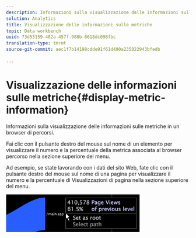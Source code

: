 ```yaml
---
description: Informazioni sulla visualizzazione delle informazioni sulle metriche in un browser di percorsi.
solution: Analytics
title: Visualizzazione delle informazioni sulle metriche
topic: Data workbench
uuid: 73d53159-482a-457f-988b-8618dc098fbc
translation-type: tm+mt
source-git-commit: aec1f7b14198cdde91f61d490a235022943bfedb

---
```



# Visualizzazione delle informazioni sulle metriche{#display-metric-information}

Informazioni sulla visualizzazione delle informazioni sulle metriche in un browser di percorsi.

Fai clic con il pulsante destro del mouse sul nome di un elemento per visualizzare il numero e la percentuale della metrica associata al browser percorso nella sezione superiore del menu.

Ad esempio, se state lavorando con i dati del sito Web, fate clic con il pulsante destro del mouse sul nome di una pagina per visualizzare il numero e la percentuale di Visualizzazioni di pagina nella sezione superiore del menu.

![](assets/vis_PathBrowser_info.png)

